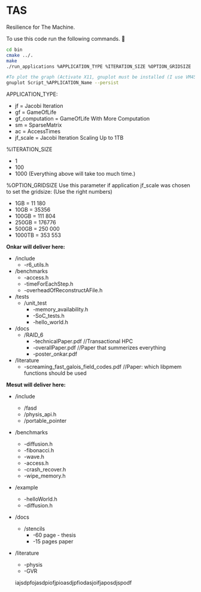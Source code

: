 # TAS

Resilience for The Machine.

To use this code run the following commands. :high_brightness:

```bash
cd bin
cmake ../.
make
./run_applications %APPLICATION_TYPE %ITERATION_SIZE %OPTION_GRIDSIZE

#To plot the graph (Activate X11, gnuplot must be installed (I use VM45))
gnuplot Script_%APPLICATION_Name --persist
```

APPLICATION_TYPE:
* jf = Jacobi Iteration
* gf = GameOfLife
* gf_computation = GameOfLife With More Computation
* sm = SparseMatrix
* ac = AccessTimes
* jf_scale = Jacobi Iteration Scaling Up to 1TB

%ITERATION_SIZE
* 1
* 100
* 1000 (Everything above will take too much time.)

%OPTION_GRIDSIZE
Use this parameter if application jf_scale was chosen to set the gridsize: (Use the right numbers)
* 1GB = 11 180
* 10GB = 35356
* 100GB = 111 804
* 250GB = 176776
* 500GB = 250 000
* 1000TB = 353 553

__Onkar will deliver here:__
*   /include
     * -r6_utils.h 
*   /benchmarks 
     * -access.h 
     * -timeForEachStep.h
     * -overheadOfReconstructAFile.h
*   /tests
     * /unit_test
       * -memory_availability.h
       * -SoC_tests.h
       * -hello_world.h
*   /docs
     * /RAID_6
       * -technicalPaper.pdf //Transactional HPC
       * -overallPaper.pdf //Paper that summerizes everything
       * -poster_onkar.pdf
*   /literature
     * -screaming_fast_galois_field_codes.pdf //Paper: which libpmem functions should be used

__Mesut will deliver here:__
*   /include
    * /fasd
    * /physis_api.h
    * /portable_pointer
*   /benchmarks 
    * -diffusion.h
    * -fibonacci.h
    * -wave.h
    * -access.h
    * -crash_recover.h 
    * -wipe_memory.h
*   /example
    * -helloWorld.h
    * -diffusion.h
*   /docs
    * /stencils
      * -60 page - thesis
      * -15 pages paper
*   /literature
    * -physis
    * -GVR


    iajsdpfojasdpiofjpioasdjpfiodasjoifjaposdjspodf
